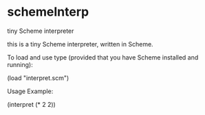 schemeInterp
============

tiny Scheme interpreter

this is a tiny Scheme interpreter, written in Scheme.

To load and use type (provided that you have Scheme installed and running):

(load "interpret.scm")

Usage Example:

(interpret (* 2 2))
